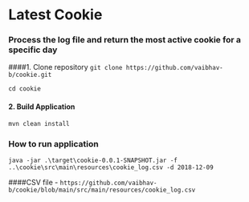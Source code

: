 # Latest Cookie

### Process the log file and return the most active cookie for a specific day

####1. Clone repository
`git clone https://github.com/vaibhav-b/cookie.git`

`cd cookie`


#### 2. Build Application
`mvn clean install`

### How to run application
`java -jar .\target\cookie-0.0.1-SNAPSHOT.jar -f ..\cookie\src\main\resources\cookie_log.csv -d 2018-12-09`

####CSV file -
`https://github.com/vaibhav-b/cookie/blob/main/src/main/resources/cookie_log.csv`

